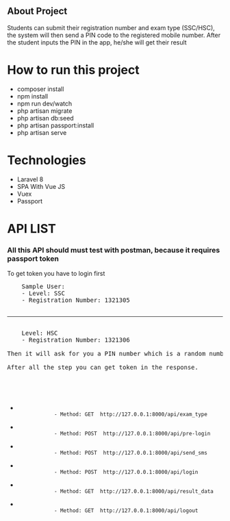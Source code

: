## About Project

Students can submit their registration number and exam type (SSC/HSC), the system will then send a PIN code to the
registered mobile number. After the student inputs the PIN in the app, he/she will get their result

<h1>How to run this project</h1>
<ul>
    <li>composer install</li>
    <li>npm install</li>
    <li>npm run dev/watch</li>
    <li>php artisan migrate</li>
    <li>php artisan db:seed</li>
    <li>php artisan passport:install</li>
    <li>php artisan serve</li>
</ul>

<h1>Technologies</h1>
<ul>
    <li>Laravel 8</li>
    <li>SPA With Vue JS</li>
    <li>Vuex</li>
    <li>Passport</li>

</ul>

<h1>API LIST</h1>
<h3>All this API should must test with postman, because it requires passport token</h3>
<important>To get token you have to login first</important>

<pre>
    Sample User:
    - Level: SSC
    - Registration Number: 1321305
       <hr>
    Level: HSC
    - Registration Number: 1321306
<note>
Then it will ask for you a PIN number which is a random number.System will auto fill it up for you.<br>
After all the step you can get token in the response. <br>
</note>

    
</pre>

<ul>
    <li>
        <code>
            - Method: GET  http://127.0.0.1:8000/api/exam_type
        </code>
    </li>
    <li>
        <code>
            - Method: POST  http://127.0.0.1:8000/api/pre-login
        </code>
    </li>
    <li>
        <code>
            - Method: POST  http://127.0.0.1:8000/api/send_sms
        </code>
    </li>
    <li>
        <code>
            - Method: POST  http://127.0.0.1:8000/api/login
        </code>
    </li>
    <li>
        <code>
            - Method: GET  http://127.0.0.1:8000/api/result_data
        </code>
    </li>
    <li>
        <code>
            - Method: GET  http://127.0.0.1:8000/api/logout
        </code>
    </li>
</ul>

